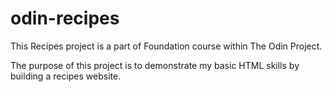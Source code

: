 # odin-recipes

This Recipes project is a part of Foundation course within The Odin Project.

The purpose of this project is to demonstrate my basic HTML skills by building a recipes website.

